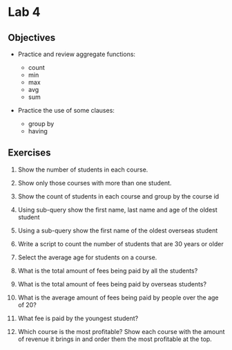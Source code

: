 # Lab 4

## Objectives

- Practice and review aggregate functions:
	
	- count
	- min
	- max
	- avg
	- sum

- Practice the use of some clauses:
	
	- group by	
	- having

## Exercises

1. Show the number of students in each course.

2. Show only those courses with more than one student.

3. Show the count of students in each course and group by the course id

4. Using sub-query show the first name, last name and age of the oldest student

5. Using a sub-query show the first name of the oldest overseas student

6. Write a script to count the number of students that are 30 years or older

7. Select the average age for students on a course.

8. What is the total amount of fees being paid by all the students?

9. What is the total amount of fees being paid by overseas students?

10. What is the average amount of fees being paid by people over the age of 20?

11. What fee is paid by the youngest student?

12. Which course is the most profitable? Show each course with the amount of revenue it brings in and order them the most profitable at the top.



